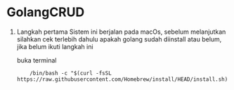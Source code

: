 # GolangCRUD

1. Langkah pertama
    Sistem ini berjalan pada macOs, sebelum melanjutkan silahkan cek terlebih dahulu apakah golang sudah diinstall atau belum, 
    jika belum ikuti langkah ini
    
    buka terminal
    ```
        /bin/bash -c "$(curl -fsSL https://raw.githubusercontent.com/Homebrew/install/HEAD/install.sh)"
    ```